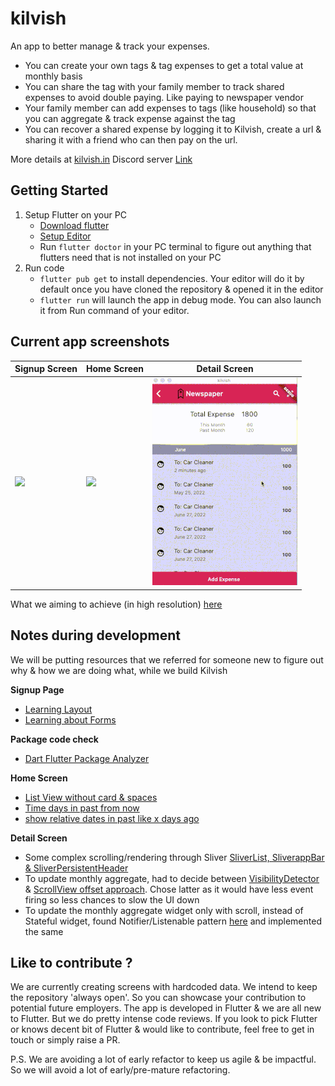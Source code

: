 # kilvish

An app to better manage & track your expenses. 

- You can create your own tags & tag expenses to get a total value at monthly basis
- You can share the tag with your family member to track shared expenses to avoid double paying. Like paying to newspaper vendor 
- Your family member can add expenses to tags (like household) so that you can aggregate & track expense against the tag
- You can recover a shared expense by logging it to Kilvish, create a url & sharing it with a friend who can then pay on the url. 

More details at [kilvish.in](https://kilvish.in)
Discord server [Link](https://discord.gg/fhW8AgR9)

## Getting Started

1. Setup Flutter on your PC
   - [Download flutter](https://docs.flutter.dev/get-started/install)
   - [Setup Editor](https://docs.flutter.dev/get-started/editor?tab=vscode)
   - Run `flutter doctor` in your PC terminal to figure out anything that flutters need that is not installed on your PC
2. Run code
   - `flutter pub get` to install dependencies. Your editor will do it by default once you have cloned the repository & opened it in the editor
   - `flutter run` will launch the app in debug mode. You can also launch it from Run command of your editor.

## Current app screenshots

|         **Signup Screen**          |        **Home Screen**           |         **Detail Screen**        |
|------------------------------------|----------------------------------|----------------------------------|
| ![](screenshots/signup-screen.png) | ![](screenshots/home-screen.png) |![](screenshots/detail_screen.gif)|



What we aiming to achieve (in high resolution) [here](https://app.moqups.com/4J1cgkPSrhVkHQJhlKViEu4fKGFXatNp/view/page/ae8fe8eb0?ui=0&fit_width=1)

## Notes during development

We will be putting resources that we referred for someone new to figure out why & how we are doing what, while we build Kilvish

**Signup Page**
- [Learning Layout](https://docs.flutter.dev/development/ui/layout)
- [Learning about Forms](https://docs.flutter.dev/cookbook/forms)

**Package code check**
- [Dart Flutter Package Analyzer](https://github.com/marketplace/actions/dart-flutter-package-analyzer)

**Home Screen**
 - [List View without card & spaces](https://codesinsider.com/flutter-listview-example/#ListViewseparated)
 - [Time days in past from now](https://stackoverflow.com/questions/61682959/the-date-of-yesterday-in-flutter)
 - [show relative dates in past like x days ago](https://pub.dev/packages/jiffy#relative-time)

**Detail Screen**
 - Some complex scrolling/rendering through Sliver [SliverList, SliverappBar & SliverPersistentHeader](https://medium.com/flutter/slivers-demystified-6ff68ab0296f)
 - To update monthly aggregate, had to decide between [VisibilityDetector](https://stackoverflow.com/questions/63573632/how-to-get-the-index-number-on-scroll-for-listview-in-flutter) & [ScrollView offset approach](https://github.com/flutter/flutter/issues/19941). Chose latter as it would have less event firing so less chances to slow the UI down
 - To update the monthly aggregate widget only with scroll, instead of Stateful widget, found Notifier/Listenable pattern [here](https://api.flutter.dev/flutter/widgets/ValueListenableBuilder-class.html) and implemented the same

## Like to contribute ?

We are currently creating screens with hardcoded data. We intend to keep the repository 'always open'. So you can showcase your contribution to potential future employers. The app is developed in Flutter & we are all new to Flutter. But we do pretty intense code reviews. If you look to pick Flutter or knows decent bit of Flutter & would like to contribute, feel free to get in touch or simply raise a PR. 

P.S. We are avoiding a lot of early refactor to keep us agile & be impactful. So we will avoid a lot of early/pre-mature refactoring. 

